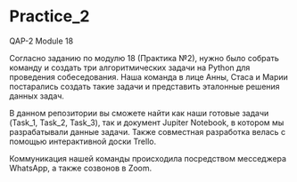 # Practice_2
QAP-2 Module 18

Согласно заданию по модулю 18 (Практика №2), нужно было собрать команду и создать три алгоритмических задачи на Python для проведения собеседования.
Наша команда в лице Анны, Стаса и Марии постарались создать такие задачи и представить эталонные решения данных задач.

В данном репозитории вы сможете найти как наши готовые задачи (Task_1, Task_2, Task_3), так и документ Jupiter Notebook, в котором мы разрабатывали данные задачи.
Также совместная разработка велась с помощью интерактивной доски Trello.

Коммуникация нашей команды происходила посредством месседжера WhatsApp, а также созвонов в Zoom.
